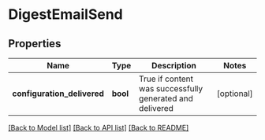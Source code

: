 # DigestEmailSend

## Properties
Name | Type | Description | Notes
------------ | ------------- | ------------- | -------------
**configuration_delivered** | **bool** | True if content was successfully generated and delivered | [optional] 

[[Back to Model list]](../README.md#documentation-for-models) [[Back to API list]](../README.md#documentation-for-api-endpoints) [[Back to README]](../README.md)


